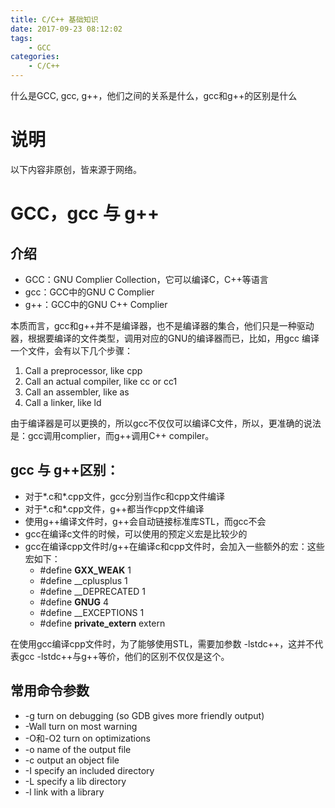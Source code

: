 ```yaml
---
title: C/C++ 基础知识
date: 2017-09-23 08:12:02
tags: 
    - GCC
categories:
    - C/C++
---
```

什么是GCC, gcc, g++，他们之间的关系是什么，gcc和g++的区别是什么
<!-- more -->
# 说明
以下内容非原创，皆来源于网络。

# GCC，gcc 与 g++
## 介绍
* GCC：GNU Complier Collection，它可以编译C，C++等语言
* gcc：GCC中的GNU C Complier
* g++：GCC中的GNU C++ Complier

本质而言，gcc和g++并不是编译器，也不是编译器的集合，他们只是一种驱动器，根据要编译的文件类型，调用对应的GNU的编译器而已，比如，用gcc
编译一个文件，会有以下几个步骤：
1. Call a preprocessor, like cpp
2. Call an actual compiler, like cc or cc1
3. Call an assembler, like as
4. Call a linker, like ld

由于编译器是可以更换的，所以gcc不仅仅可以编译C文件，所以，更准确的说法是：gcc调用complier，而g++调用C++ compiler。

## gcc 与 g++区别：
- 对于*.c和*.cpp文件，gcc分别当作c和cpp文件编译
- 对于*.c和*.cpp文件，g++都当作cpp文件编译
- 使用g++编译文件时，g++会自动链接标准库STL，而gcc不会
- gcc在编译c文件的时候，可以使用的预定义宏是比较少的
- gcc在编译cpp文件时/g++在编译c和cpp文件时，会加入一些额外的宏：这些宏如下：
    - #define __GXX_WEAK__ 1
    - #define __cplusplus 1
    - #define __DEPRECATED 1
    - #define __GNUG__ 4
    - #define __EXCEPTIONS 1
    - #define __private_extern__ extern

在使用gcc编译cpp文件时，为了能够使用STL，需要加参数 -lstdc++，这并不代表gcc -lstdc++与g++等价，他们的区别不仅仅是这个。

## 常用命令参数
* -g turn on debugging (so GDB gives more friendly output)
* -Wall turn on most warning
* -O和-O2 turn on optimizations
* -o name of the output file
* -c output an object file
* -I specify an included directory
* -L specify a lib directory
* -l link with a library

